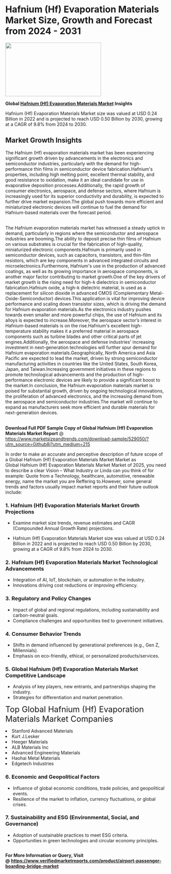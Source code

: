 <H1>Hafnium (Hf) Evaporation Materials Market Size, Growth and Forecast from 2024 - 2031</H1><img class="aligncenter size-medium wp-image-584254" src="https://thirdeyenews.in/wp-content/uploads/2024/09/Global-Market-Research-300x168.jpeg" alt="" width="300" height="168" /><p><strong>Global&nbsp;<a href="https://www.marketsizeandtrends.com/download-sample/529050/?utm_source=Github8j?utm_medium=215">Hafnium (Hf) Evaporation Materials Market</a> Insights</strong></p><p>Hafnium (Hf) Evaporation Materials Market size was valued at USD 0.24 Billion in 2022 and is projected to reach USD 0.50 Billion by 2030, growing at a CAGR of 9.8% from 2024 to 2030.</p><p><h2>Market Growth Insights</h2> <p>The Hafnium (Hf) evaporation materials market has been experiencing significant growth driven by advancements in the electronics and semiconductor industries, particularly with the demand for high-performance thin films in semiconductor device fabrication.Hafnium's properties, including high melting point, excellent thermal stability, and good resistance to oxidation, make it an ideal candidate for use in evaporative deposition processes.Additionally, the rapid growth of consumer electronics, aerospace, and defense sectors, where Hafnium is increasingly used for its superior conductivity and durability, is expected to further drive market expansion.The global push towards more efficient and miniaturized electronic devices will continue to fuel the demand for Hafnium-based materials over the forecast period.<br><br> </p> <p>The Hafnium evaporation materials market has witnessed a steady uptick in demand, particularly in regions where the semiconductor and aerospace industries are booming.The ability to deposit precise thin films of Hafnium on various substrates is crucial for the fabrication of high-quality, miniaturized electronic components.Hafnium is primarily used in semiconductor devices, such as capacitors, transistors, and thin-film resistors, which are key components in advanced integrated circuits and microelectronics.Furthermore, Hafnium's use in the production of advanced coatings, as well as its growing importance in aerospace components, is another major factor contributing to market growth.One of the key drivers of market growth is the rising need for high-k dielectrics in semiconductor fabrication.Hafnium oxide, a high-k dielectric material, is used as a replacement for silicon dioxide in advanced CMOS (Complementary Metal-Oxide-Semiconductor) devices.This application is vital for improving device performance and scaling down transistor sizes, which is driving the demand for Hafnium evaporation materials.As the electronics industry pushes towards even smaller and more powerful chips, the use of Hafnium and its alloys is expected to increase.Moreover, the aerospace sector’s interest in Hafnium-based materials is on the rise.Hafnium's excellent high-temperature stability makes it a preferred material in aerospace components such as turbine blades and other critical parts of jet engines.Additionally, the aerospace and defense industries' increasing investment in next-generation technologies will further spur demand for Hafnium evaporation materials.Geographically, North America and Asia Pacific are expected to lead the market, driven by strong semiconductor manufacturing activities in countries like the United States, South Korea, Japan, and Taiwan.Increasing government initiatives in these regions to promote technological advancements and the production of high-performance electronic devices are likely to provide a significant boost to the market.In conclusion, the Hafnium evaporation materials market is poised for substantial growth, driven by ongoing technological innovations, the proliferation of advanced electronics, and the increasing demand from the aerospace and semiconductor industries.The market will continue to expand as manufacturers seek more efficient and durable materials for next-generation devices.<br><br> </p><p><span class=""><strong>Download Full PDF Sample Copy of Global Hafnium (Hf) Evaporation Materials Market Report</strong> @ <a href="https://www.marketsizeandtrends.com/download-sample/529050/?utm_source=Github8j?utm_medium=215" target="_blank">https://www.marketsizeandtrends.com/download-sample/529050/?utm_source=Github8j?utm_medium=215</a></span></p><p>In order to make an accurate and perceptive description of future scope of a Global&nbsp;Hafnium (Hf) Evaporation Materials Market Market as Global&nbsp;Hafnium (Hf) Evaporation Materials Market Market of 2025, you need to describe a clear Vision &ndash; What Industry or Linda can you think of for example: Quote from a Technology, healthcare, automotive, renewable energy, name the market you are Reffering to.However, some general trends and factors usually impact market reports and their future outlook include:</p><h3>1.&nbsp;<strong>Hafnium (Hf) Evaporation Materials Market Growth Projections</strong></h3><ul><li>Examine market size trends, revenue estimates and CAGR (Compounded Annual Growth Rate) projections.</li><li><p>Hafnium (Hf) Evaporation Materials Market size was valued at USD 0.24 Billion in 2022 and is projected to reach USD 0.50 Billion by 2030, growing at a CAGR of 9.8% from 2024 to 2030.</p></li></ul><h3>2.&nbsp;<strong>Hafnium (Hf) Evaporation Materials Market Technological Advancements</strong></h3><ul><li>Integration of AI, IoT, blockchain, or automation in the industry.</li><li>Innovations driving cost reductions or improving efficiency.</li></ul><h3>3.&nbsp;<strong>Regulatory and Policy Changes</strong></h3><ul><li>Impact of global and regional regulations, including sustainability and carbon-neutral goals.</li><li>Compliance challenges and opportunities tied to government initiatives.</li></ul><h3>4.&nbsp;<strong>Consumer Behavior Trends</strong></h3><ul><li>Shifts in demand influenced by generational preferences (e.g., Gen Z, Millennials).</li><li>Emphasis on eco-friendly, ethical, or personalized products/services.</li></ul><h3>5.&nbsp;<strong>Global Hafnium (Hf) Evaporation Materials Market Competitive Landscape</strong></h3><ul><li>Analysis of key players, new entrants, and partnerships shaping the industry.</li><li>Strategies for differentiation and market penetration.</li></ul><p data-pm-slice="1 1 []"><span style="color: inherit; font-family: inherit; font-size: 25px;">Top Global Hafnium (Hf) Evaporation Materials Market Companies</span></p><div class="" data-test-id=""><p><li>Stanford Advanced Materials</li><li> Kurt J.Lesker</li><li> Heeger Materials</li><li> ALB Materials Inc</li><li> Advanced Engineering Materials</li><li> Haohai Metal Materials</li><li> Edgetech Industries</li></p></div><h3>6.&nbsp;<strong>Economic and Geopolitical Factors</strong></h3><ul><li>Influence of global economic conditions, trade policies, and geopolitical events.</li><li>Resilience of the market to inflation, currency fluctuations, or global crises.</li></ul><h3>7.&nbsp;<strong>Sustainability and ESG (Environmental, Social, and Governance)</strong></h3><ul><li>Adoption of sustainable practices to meet ESG criteria.</li><li>Opportunities in green technologies and circular economy principles.</li></ul><h2><strong style="font-size: 14px;">For More Information or Query, Visit @&nbsp;</strong><a style="background-color: #ffffff; font-size: 14px;" href="https://www.marketsizeandtrends.com/report/hafnium-hf-evaporation-materials-market/" target="_blank">https://www.verifiedmarketreports.com/product/airport-passenger-boarding-bridge-market</a></h2>